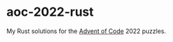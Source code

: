 # aoc-2022-rust

My Rust solutions for the [Advent of Code](https://adventofcode.com/) 2022 puzzles.
